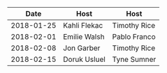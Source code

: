 |Date|Host|Host|
|----|----|----|
|2018-01-25|Kahli Flekac|Timothy Rice|
|2018-02-01|Emilie Walsh|Pablo Franco|
|2018-02-08|Jon Garber|Timothy Rice|
|2018-02-15|Doruk Usluel|Tyne Sumner|
